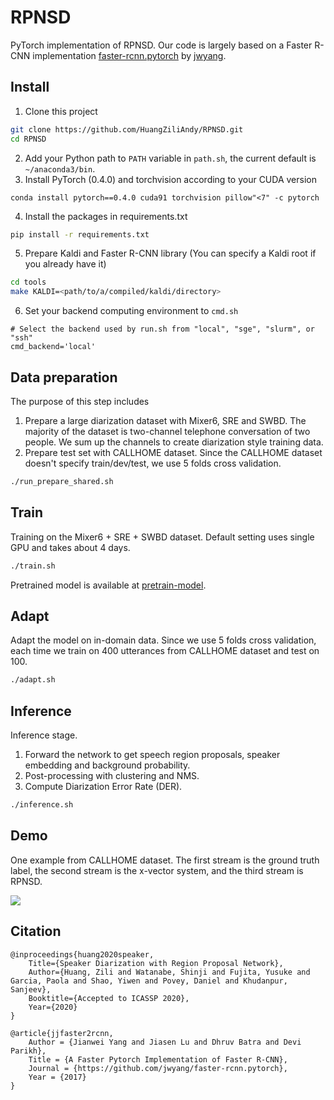 # RPNSD
PyTorch implementation of RPNSD. Our code is largely based on a Faster R-CNN implementation [faster-rcnn.pytorch](https://github.com/jwyang/faster-rcnn.pytorch) by [jwyang](https://github.com/jwyang).

## Install
1. Clone this project
```bash
git clone https://github.com/HuangZiliAndy/RPNSD.git
cd RPNSD
```
2. Add your Python path to `PATH` variable in `path.sh`, the current default is `~/anaconda3/bin`.
3. Install PyTorch (0.4.0) and torchvision according to your CUDA version
```
conda install pytorch==0.4.0 cuda91 torchvision pillow"<7" -c pytorch
```
4. Install the packages in requirements.txt
```bash
pip install -r requirements.txt
```
5. Prepare Kaldi and Faster R-CNN library (You can specify a Kaldi root if you already have it)
```bash
cd tools
make KALDI=<path/to/a/compiled/kaldi/directory>
```
6. Set your backend computing environment to `cmd.sh`
```
# Select the backend used by run.sh from "local", "sge", "slurm", or "ssh"
cmd_backend='local'
```
## Data preparation
The purpose of this step includes
1. Prepare a large diarization dataset with Mixer6, SRE and SWBD. The majority of the dataset is two-channel telephone conversation of two people. We sum up the channels to create diarization style training data.
2. Prepare test set with CALLHOME dataset. Since the CALLHOME dataset doesn't specify train/dev/test, we use 5 folds cross validation.

```bash
./run_prepare_shared.sh
```

## Train
Training on the Mixer6 + SRE + SWBD dataset. Default setting uses single GPU and takes about 4 days.
```bash
./train.sh
```
Pretrained model is available at [pretrain-model](https://drive.google.com/file/d/1EYhTADveeeMlu2J3AqzkITcKXZhbNmUa/view?usp=sharing).

## Adapt
Adapt the model on in-domain data. Since we use 5 folds cross validation, each time we train on 400 utterances from CALLHOME dataset and test on 100.
```bash
./adapt.sh
```

## Inference
Inference stage. 
1. Forward the network to get speech region proposals, speaker embedding and background probability.
2. Post-processing with clustering and NMS.
3. Compute Diarization Error Rate (DER).
```bash
./inference.sh
```

## Demo
One example from CALLHOME dataset.
The first stream is the ground truth label, the second stream is the x-vector system, and the third stream is RPNSD.

[![](https://i.ytimg.com/vi/nSFCKOkeHQc/hqdefault.jpg?sqp=-oaymwEZCNACELwBSFXyq4qpAwsIARUAAIhCGAFwAQ==&rs=AOn4CLD1xDA-wLOZA-4x2h_uu1DTQBSbaQ)](https://www.youtube.com/watch?v=nSFCKOkeHQc)

## Citation

    @inproceedings{huang2020speaker,
        Title={Speaker Diarization with Region Proposal Network},
        Author={Huang, Zili and Watanabe, Shinji and Fujita, Yusuke and Garcia, Paola and Shao, Yiwen and Povey, Daniel and Khudanpur, Sanjeev},
        Booktitle={Accepted to ICASSP 2020},
        Year={2020}
    }
    
    @article{jjfaster2rcnn,
        Author = {Jianwei Yang and Jiasen Lu and Dhruv Batra and Devi Parikh},
        Title = {A Faster Pytorch Implementation of Faster R-CNN},
        Journal = {https://github.com/jwyang/faster-rcnn.pytorch},
        Year = {2017}
    } 
